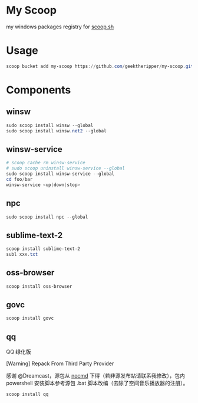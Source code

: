 # My Scoop

my windows packages registry for [scoop.sh](scoop.sh)

# Usage

```powershell
scoop bucket add my-scoop https://github.com/geektheripper/my-scoop.git
```

# Components


## winsw

```powershell
sudo scoop install winsw --global
sudo scoop install winsw.net2 --global
```

## winsw-service

```powershell
# scoop cache rm winsw-service
# sudo scoop uninstall winsw-service --global
sudo scoop install winsw-service --global
cd foo/bar
winsw-service <up|down|stop>
```

## npc

```powershell
sudo scoop install npc --global
```

## sublime-text-2

```powershell
scoop install sublime-text-2
subl xxx.txt
```

## oss-browser

```powershell
scoop install oss-browser
```

## govc

```powershell
scoop install govc
```

## qq

QQ 绿化版

[Warning] Repack From Third Party Provider

感谢 @Dreamcast，源包从 [nocmd](https://www.nocmd.com/2187.html) 下得（若非源发布站请联系我修改），包内 powershell 安装脚本参考源包 .bat 脚本改编（去除了空间音乐播放器的注册）。

```powershell
scoop install qq
```
